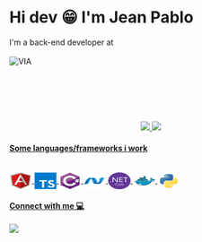 # Hi dev 😁 I'm Jean Pablo

I'm a back-end developer at
<br/><br/>
[<img align="left" alt="VIA" src="https://www.agenciacma.com.br/wp-content/uploads/2021/04/Via_negativo-e1631102299259.png" width="200px">]([https://www.linkedin.com/company/viaimaginecaminhos/])
<br/>
<br/>
<br/>
<br/>
<br/>

<div align="center">
  <br/>
<a href="https://github.com/cJeanPablo">
  <img height="180em" src="https://github-readme-stats.vercel.app/api?username=cJeanPablo&theme=dark&count_private=true"/>
  <img height="180em" src="https://github-readme-stats.vercel.app/api/top-langs/?username=cjeanpablo&layout=compact&theme=dark&include_all_commits=true&count_private=true"/>
</div>
  
  #### Some languages/frameworks i work
  <div style="display: inline_block"><br>
  <img align="center" alt="csharp" height="30" width="40" src="https://raw.githubusercontent.com/devicons/devicon/master/icons/angularjs/angularjs-original.svg">
  <img align="center" alt="ts" height="30" width="40" src="https://raw.githubusercontent.com/devicons/devicon/master/icons/typescript/typescript-plain.svg">
  <img align="center" alt="csharp" height="30" width="40" src="https://raw.githubusercontent.com/devicons/devicon/master/icons/csharp/csharp-original.svg">
  <img align="center" alt="dot-net" height="30" width="40" src="https://raw.githubusercontent.com/devicons/devicon/master/icons/dot-net/dot-net-original.svg">
  <img align="center" alt="dotnetcore" height="30" width="40" src="https://raw.githubusercontent.com/devicons/devicon/master/icons/dotnetcore/dotnetcore-original.svg">
  <img align="center" alt="docker" height="30" width="40" src="https://raw.githubusercontent.com/devicons/devicon/master/icons/docker/docker-original.svg">
  <img align="center" alt="python" height="30" width="40" src="https://raw.githubusercontent.com/devicons/devicon/master/icons/python/python-original.svg">

  </div>
  
  #### Connect with me 💻
<div>
  <a href="https://www.linkedin.com/in/cjeanpablo/" target="_blank"><img src="https://img.shields.io/badge/LinkedIn-0077B5?style=for-the-badge&logo=linkedin&logoColor=white" target="_blank"></a>
</div>
